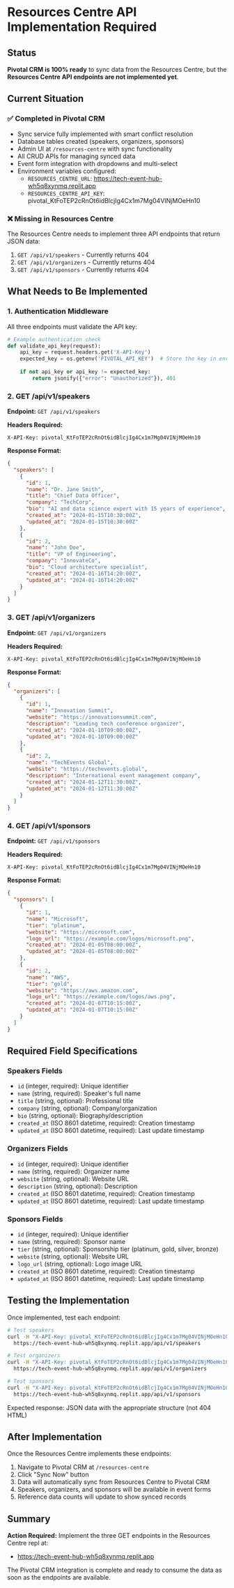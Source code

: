 # Resources Centre API Implementation Required

## Status

**Pivotal CRM is 100% ready** to sync data from the Resources Centre, but the **Resources Centre API endpoints are not implemented yet**.

## Current Situation

### ✅ Completed in Pivotal CRM
- Sync service fully implemented with smart conflict resolution
- Database tables created (speakers, organizers, sponsors)
- Admin UI at `/resources-centre` with sync functionality
- All CRUD APIs for managing synced data
- Event form integration with dropdowns and multi-select
- Environment variables configured:
  - `RESOURCES_CENTRE_URL`: https://tech-event-hub-wh5q8xynmq.replit.app
  - `RESOURCES_CENTRE_API_KEY`: pivotal_KtFoTEP2cRnOt6idBlcjIg4Cx1m7Mg04VINjMOeHn10

### ❌ Missing in Resources Centre
The Resources Centre needs to implement three API endpoints that return JSON data:

1. `GET /api/v1/speakers` - Currently returns 404
2. `GET /api/v1/organizers` - Currently returns 404  
3. `GET /api/v1/sponsors` - Currently returns 404

## What Needs to Be Implemented

### 1. Authentication Middleware
All three endpoints must validate the API key:

```python
# Example authentication check
def validate_api_key(request):
    api_key = request.headers.get('X-API-Key')
    expected_key = os.getenv('PIVOTAL_API_KEY')  # Store the key in env
    
    if not api_key or api_key != expected_key:
        return jsonify({"error": "Unauthorized"}), 401
```

### 2. GET /api/v1/speakers
**Endpoint:** `GET /api/v1/speakers`

**Headers Required:**
```
X-API-Key: pivotal_KtFoTEP2cRnOt6idBlcjIg4Cx1m7Mg04VINjMOeHn10
```

**Response Format:**
```json
{
  "speakers": [
    {
      "id": 1,
      "name": "Dr. Jane Smith",
      "title": "Chief Data Officer",
      "company": "TechCorp",
      "bio": "AI and data science expert with 15 years of experience",
      "created_at": "2024-01-15T10:30:00Z",
      "updated_at": "2024-01-15T10:30:00Z"
    },
    {
      "id": 2,
      "name": "John Doe",
      "title": "VP of Engineering",
      "company": "InnovateCo",
      "bio": "Cloud architecture specialist",
      "created_at": "2024-01-16T14:20:00Z",
      "updated_at": "2024-01-16T14:20:00Z"
    }
  ]
}
```

### 3. GET /api/v1/organizers
**Endpoint:** `GET /api/v1/organizers`

**Headers Required:**
```
X-API-Key: pivotal_KtFoTEP2cRnOt6idBlcjIg4Cx1m7Mg04VINjMOeHn10
```

**Response Format:**
```json
{
  "organizers": [
    {
      "id": 1,
      "name": "Innovation Summit",
      "website": "https://innovationsummit.com",
      "description": "Leading tech conference organizer",
      "created_at": "2024-01-10T09:00:00Z",
      "updated_at": "2024-01-10T09:00:00Z"
    },
    {
      "id": 2,
      "name": "TechEvents Global",
      "website": "https://techevents.global",
      "description": "International event management company",
      "created_at": "2024-01-12T11:30:00Z",
      "updated_at": "2024-01-12T11:30:00Z"
    }
  ]
}
```

### 4. GET /api/v1/sponsors
**Endpoint:** `GET /api/v1/sponsors`

**Headers Required:**
```
X-API-Key: pivotal_KtFoTEP2cRnOt6idBlcjIg4Cx1m7Mg04VINjMOeHn10
```

**Response Format:**
```json
{
  "sponsors": [
    {
      "id": 1,
      "name": "Microsoft",
      "tier": "platinum",
      "website": "https://microsoft.com",
      "logo_url": "https://example.com/logos/microsoft.png",
      "created_at": "2024-01-05T08:00:00Z",
      "updated_at": "2024-01-05T08:00:00Z"
    },
    {
      "id": 2,
      "name": "AWS",
      "tier": "gold",
      "website": "https://aws.amazon.com",
      "logo_url": "https://example.com/logos/aws.png",
      "created_at": "2024-01-07T10:15:00Z",
      "updated_at": "2024-01-07T10:15:00Z"
    }
  ]
}
```

## Required Field Specifications

### Speakers Fields
- `id` (integer, required): Unique identifier
- `name` (string, required): Speaker's full name
- `title` (string, optional): Professional title
- `company` (string, optional): Company/organization
- `bio` (string, optional): Biography/description
- `created_at` (ISO 8601 datetime, required): Creation timestamp
- `updated_at` (ISO 8601 datetime, required): Last update timestamp

### Organizers Fields
- `id` (integer, required): Unique identifier
- `name` (string, required): Organizer name
- `website` (string, optional): Website URL
- `description` (string, optional): Description
- `created_at` (ISO 8601 datetime, required): Creation timestamp
- `updated_at` (ISO 8601 datetime, required): Last update timestamp

### Sponsors Fields
- `id` (integer, required): Unique identifier
- `name` (string, required): Sponsor name
- `tier` (string, optional): Sponsorship tier (platinum, gold, silver, bronze)
- `website` (string, optional): Website URL
- `logo_url` (string, optional): Logo image URL
- `created_at` (ISO 8601 datetime, required): Creation timestamp
- `updated_at` (ISO 8601 datetime, required): Last update timestamp

## Testing the Implementation

Once implemented, test each endpoint:

```bash
# Test speakers
curl -H "X-API-Key: pivotal_KtFoTEP2cRnOt6idBlcjIg4Cx1m7Mg04VINjMOeHn10" \
  https://tech-event-hub-wh5q8xynmq.replit.app/api/v1/speakers

# Test organizers
curl -H "X-API-Key: pivotal_KtFoTEP2cRnOt6idBlcjIg4Cx1m7Mg04VINjMOeHn10" \
  https://tech-event-hub-wh5q8xynmq.replit.app/api/v1/organizers

# Test sponsors
curl -H "X-API-Key: pivotal_KtFoTEP2cRnOt6idBlcjIg4Cx1m7Mg04VINjMOeHn10" \
  https://tech-event-hub-wh5q8xynmq.replit.app/api/v1/sponsors
```

Expected response: JSON data with the appropriate structure (not 404 HTML)

## After Implementation

Once the Resources Centre implements these endpoints:

1. Navigate to Pivotal CRM at `/resources-centre`
2. Click "Sync Now" button
3. Data will automatically sync from Resources Centre to Pivotal CRM
4. Speakers, organizers, and sponsors will be available in event forms
5. Reference data counts will update to show synced records

## Summary

**Action Required:** Implement the three GET endpoints in the Resources Centre repl at:
- https://tech-event-hub-wh5q8xynmq.replit.app

The Pivotal CRM integration is complete and ready to consume the data as soon as the endpoints are available.
